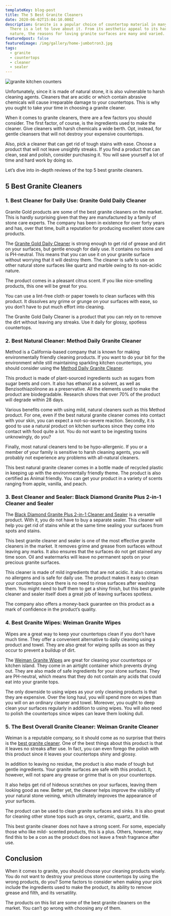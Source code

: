 ```yaml
---
templateKey: blog-post
title: The 5 Best Granite Cleaners
date: 2020-06-02T15:04:10.000Z
description: Granite is a popular choice of countertop material in many homes.
  There is a lot to love about it. From its aesthetic appeal to its hardy
  nature, the reasons for loving granite surfaces are many and varied.
featuredpost: false
featuredimage: /img/gallery/home-jumbotron3.jpg
tags:
  - granite
  - countertops
  - cleaner
  - sealer
---
```

![granite kitchen counters](/img/gallery/home-jumbotron3.jpg)

Unfortunately, since it is made of natural stone, it is also vulnerable to harsh cleaning agents. Cleaners that are acidic or which contain abrasive chemicals will cause irreparable damage to your countertops. This is why you ought to take your time in choosing a granite cleaner.

When it comes to granite cleaners, there are a few factors you should consider. The first factor, of course, is the ingredients used to make the cleaner. Give cleaners with harsh chemicals a wide berth. Opt, instead, for gentle cleansers that will not destroy your expensive countertops.

Also, pick a cleaner that can get rid of tough stains with ease. Choose a product that will not leave unsightly streaks. If you find a product that can clean, seal and polish, consider purchasing it. You will save yourself a lot of time and hard work by doing so.

Let’s dive into in-depth reviews of the top 5 best granite cleaners.

## 5 Best Granite Cleaners

### 1. Best Cleaner for Daily Use: Granite Gold Daily Cleaner

Granite Gold products are some of the best granite cleaners on the market. This is hardly surprising given that they are manufactured by a family of stone care experts. The company has been in existence for over forty years and has, over that time, built a reputation for producing excellent stone care products.

The [Granite Gold Daily Cleaner](https://www.amazon.com/Granite-Gold-Daily-Cleaner-Spray/dp/B000BZWG0G) is strong enough to get rid of grease and dirt on your surfaces, but gentle enough for daily use. It contains no toxins and is PH-neutral. This means that you can use it on your granite surface without worrying that it will destroy them. The cleaner is safe to use on other natural stone surfaces like quartz and marble owing to its non-acidic nature.

The product comes in a pleasant citrus scent. If you like nice-smelling products, this one will be great for you.

You can use a lint-free cloth or paper towels to clean surfaces with this product. It dissolves any grime or grunge on your surfaces with ease, so you don’t have to put much effort into cleaning.

The Granite Gold Daily Cleaner is a product that you can rely on to remove the dirt without leaving any streaks. Use it daily for glossy, spotless countertops.

### 2. Best Natural Cleaner: Method Daily Granite Cleaner

Method is a California-based company that is known for making environmentally friendly cleaning products. If you want to do your bit for the environment while still maintaining sparkling kitchen countertops, you should consider using the [Method Daily Granite Cleaner](https://www.target.com/p/method-cleaning-products-daily-granite-apple-orchard-spray-bottle-28-fl-oz/-/A-13532556).

This product is made of plant-sourced ingredients such as sugars from sugar beets and corn. It also has ethanol as a solvent, as well as Benzisothiazolinone as a preservative. All the elements used to make the product are biodegradable. Research shows that over 70% of the product will degrade within 28 days.

Various benefits come with using mild, natural cleaners such as this Method product. For one, even if the best natural granite cleaner comes into contact with your skin, you can expect a not-so-severe reaction. Secondly, it is good to use a natural product on kitchen surfaces since they come into contact with food quite a lot. You do not want to be ingesting toxins unknowingly, do you?

Finally, most natural cleaners tend to be hypo-allergenic. If you or a member of your family is sensitive to harsh cleaning agents, you will probably not experience any problems with all-natural cleaners.

This best natural granite cleaner comes in a bottle made of recycled plastic in keeping up with the environmentally friendly theme. The product is also certified as Animal friendly. You can get your product in a variety of scents ranging from apple, vanilla, and peach.

### 3. Best Cleaner and Sealer: Black Diamond Granite Plus 2-in-1 Cleaner and Sealer

The [Black Diamond Granite Plus 2-in-1 Cleaner and Sealer](https://www.amazon.com/Black-Diamond-Stoneworks-Travertine-Limestone/dp/B002LGY10G) is a versatile product. With it, you do not have to buy a separate sealer. This cleaner will help you get rid of stains while at the same time sealing your surfaces from spots and stains.

This best granite cleaner and sealer is one of the most effective granite cleaners in the market. It removes grime and grease from surfaces without leaving any marks. It also ensures that the surfaces do not get stained any time soon. Oil and watermarks will leave no permanent spots on your precious granite surfaces.

This cleaner is made of mild ingredients that are not acidic. It also contains no allergens and is safe for daily use. The product makes it easy to clean your countertops since there is no need to rinse surfaces after washing them. You might need to buff them to get a shiny finish, but this best granite cleaner and sealer itself does a great job of leaving surfaces spotless.

The company also offers a money-back guarantee on this product as a mark of confidence in the product’s quality.

### 4. Best Granite Wipes: Weiman Granite Wipes

Wipes are a great way to keep your countertops clean if you don’t have much time. They offer a convenient alternative to daily cleaning using a product and towel. They are also great for wiping spills as soon as they occur to prevent a buildup of dirt.

The [Weiman Granite Wipes](https://www.amazon.com/Weiman-Granite-Wipes-Brighten-Protects/dp/B00J5HJIOS) are great for cleaning your countertops or kitchen island. They come in an airtight container which prevents drying out. They are also made of safe ingredients for your stone surfaces. They are PH-neutral, which means that they do not contain any acids that could eat into your granite tops.

The only downside to using wipes as your only cleaning products is that they are expensive. Over the long haul, you will spend more on wipes than you will on an ordinary cleaner and towel. Moreover, you ought to deep clean your surfaces regularly in addition to using wipes. You will also need to polish the countertops since wipes can leave them looking dull.

### 5. The Best Overall Granite Cleaner: Weiman Granite Cleaner

Weiman is a reputable company, so it should come as no surprise that theirs is the [best granite cleaner](https://www.amazon.com/Weiman-78-Cleaner-Polish-12-Enhances/dp/B004ZK1GS6). One of the best things about this product is that it leaves no streaks after use. In fact, you can even forego the polish with this product since it leaves your countertops shiny and glossy.

In addition to leaving no residue, the product is also made of tough but gentle ingredients. Your granite surfaces are safe with this product. It, however, will not spare any grease or grime that is on your countertops.

It also helps get rid of hideous scratches on your surfaces, leaving them looking good as new. Better yet, the cleaner helps improve the visibility of your natural stone veining, which ultimately improves the appearance of your surfaces.

The product can be used to clean granite surfaces and sinks. It is also great for cleaning other stone tops such as onyx, ceramic, quartz, and tile.

This best granite cleaner does not have a strong scent. For some, especially those who like mild- scented products, this is a plus. Others, however, may find this to be a con as the product does not leave a fresh fragrance after use.

## Conclusion

When it comes to granite, you should choose your cleaning products wisely. You do not want to destroy your precious stone countertops by using the wrong products, do you? Some factors to consider when making your pick include the ingredients used to make the product, its ability to remove grease and filth, and its versatility.

The products on this list are some of the best granite cleaners on the market. You can’t go wrong with choosing any of them.
